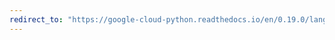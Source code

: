 ```yaml
---
redirect_to: "https://google-cloud-python.readthedocs.io/en/0.19.0/language-responses.html"
---
```

